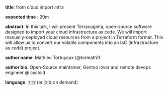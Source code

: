 __title__: from cloud import infra

__expected time__ : 20m

__abstract__: In this talk, I will present Terracognita, open-source software designed to import your cloud infrastructure as code. We will import manually-deployed cloud resources from a project in Terraform format. This will allow us to convert our volatile components into an IaC (infrastructure as code) project.

__author name__: Mathieu Tortuyaux (@tormath1)

__author bio__: Open-Source maintainer, Gentoo lover and remote devops engineer @ cycloid

__language__: :fr: (or :uk: on demand)


